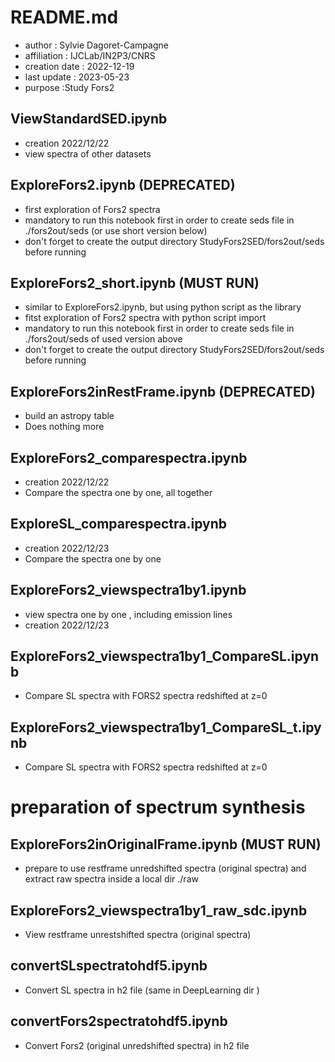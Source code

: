 # README.md

- author : Sylvie Dagoret-Campagne
- affiliation : IJCLab/IN2P3/CNRS
- creation date : 2022-12-19
- last update : 2023-05-23
- purpose :Study Fors2


## ViewStandardSED.ipynb
- creation 2022/12/22
- view spectra of other datasets

## ExploreFors2.ipynb (DEPRECATED)
- first exploration of Fors2 spectra
- mandatory to run this notebook first in order to create seds file in ./fors2out/seds (or use short version below)
- don't forget to create the output directory StudyFors2SED/fors2out/seds before running

## ExploreFors2_short.ipynb (MUST RUN)
- similar to ExploreFors2.ipynb, but using python script as the library
- fitst exploration of Fors2 spectra with python script import
- mandatory to run this notebook first in order to create seds file in ./fors2out/seds of used version above
- don't forget to create the output directory StudyFors2SED/fors2out/seds before running

## ExploreFors2inRestFrame.ipynb (DEPRECATED)
- build an astropy table
- Does nothing more

## ExploreFors2_comparespectra.ipynb
- creation 2022/12/22
- Compare the spectra one by one, all together

## ExploreSL_comparespectra.ipynb
- creation 2022/12/23
- Compare the spectra one by one

##  ExploreFors2_viewspectra1by1.ipynb
- view spectra one by one , including emission lines
- creation 2022/12/23


## ExploreFors2_viewspectra1by1_CompareSL.ipynb
- Compare SL spectra with FORS2 spectra redshifted at z=0


## ExploreFors2_viewspectra1by1_CompareSL_t.ipynb
- Compare SL spectra with FORS2 spectra redshifted at z=0



# preparation of spectrum synthesis

## ExploreFors2inOriginalFrame.ipynb (MUST RUN)
- prepare to use restframe unredshifted spectra (original spectra) and extract raw spectra inside a local dir ./raw

## ExploreFors2_viewspectra1by1_raw_sdc.ipynb
- View restframe unrestshifted spectra (original spectra)

## convertSLspectratohdf5.ipynb
- Convert SL spectra in h2 file (same in DeepLearning dir )


## convertFors2spectratohdf5.ipynb 
- Convert Fors2 (original unredshifted spectra) in h2 file 

